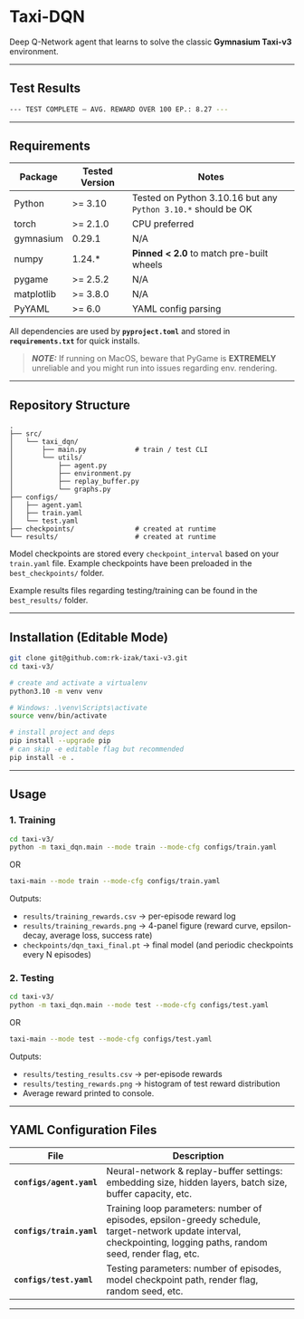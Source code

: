 # Taxi-DQN

Deep Q-Network agent that learns to solve the classic **Gymnasium Taxi-v3** environment.

---

## Test Results

```bash
--- TEST COMPLETE — AVG. REWARD OVER 100 EP.: 8.27 ---
```

---

## Requirements

| Package     | Tested Version | Notes                                            |
|-------------|---------------|--------------------------------------------------|
| Python      | >= 3.10  | Tested on Python 3.10.16 but any `Python 3.10.*` should be OK  |
| torch       | >= 2.1.0       | CPU preferred                                       |
| gymnasium   | 0.29.1        |           N/A                    |
| numpy       | 1.24.*        | **Pinned < 2.0** to match pre-built wheels       |
| pygame      | >= 2.5.2       |             N/A                                    |
| matplotlib  | >= 3.8.0       |              N/A            |
| PyYAML      | >= 6.0         | YAML config parsing                              |

All dependencies are used by **`pyproject.toml`** and stored in **`requirements.txt`** for quick installs.

> **_NOTE:_**  If running on MacOS, beware that PyGame is **EXTREMELY** unreliable and you might run into issues regarding env. rendering.
---

## Repository Structure

```
.
├── src/
│   └── taxi_dqn/
│       ├── main.py            # train / test CLI
│       └── utils/
│           ├── agent.py
│           ├── environment.py
│           ├── replay_buffer.py
│           └── graphs.py
├── configs/
│   ├── agent.yaml
│   ├── train.yaml
│   └── test.yaml
├── checkpoints/               # created at runtime
└── results/                   # created at runtime
```

Model checkpoints are stored every `checkpoint_interval` based on your `train.yaml` file. Example checkpoints have been preloaded in the `best_checkpoints/` folder.

Example results files regarding testing/training can be found in the `best_results/` folder.

---


## Installation (Editable Mode)

```bash
git clone git@github.com:rk-izak/taxi-v3.git
cd taxi-v3/

# create and activate a virtualenv
python3.10 -m venv venv

# Windows: .\venv\Scripts\activate
source venv/bin/activate

# install project and deps
pip install --upgrade pip
# can skip -e editable flag but recommended
pip install -e .

```

---

## Usage

### 1. Training

```bash
cd taxi-v3/
python -m taxi_dqn.main --mode train --mode-cfg configs/train.yaml
```
OR
```bash
taxi-main --mode train --mode-cfg configs/train.yaml
```

Outputs:
* `results/training_rewards.csv` -> per-episode reward log  
* `results/training_rewards.png`  -> 4-panel figure (reward curve, epsilon-decay, average loss, success rate)  
* `checkpoints/dqn_taxi_final.pt` -> final model (and periodic checkpoints every N episodes)

### 2. Testing

```bash
cd taxi-v3/
python -m taxi_dqn.main --mode test --mode-cfg configs/test.yaml
```
OR
```bash
taxi-main --mode test --mode-cfg configs/test.yaml
```

Outputs:

* `results/testing_results.csv` -> per-episode rewards  
* `results/testing_rewards.png` -> histogram of test reward distribution  
*  Average reward printed to console.

---

## YAML Configuration Files

| File | Description |
|------|-------------|
| **`configs/agent.yaml`** | Neural-network & replay-buffer settings: embedding size, hidden layers, batch size, buffer capacity, etc. |
| **`configs/train.yaml`** | Training loop parameters: number of episodes, epsilon-greedy schedule, target-network update interval, checkpointing, logging paths, random seed, render flag, etc. |
| **`configs/test.yaml`** | Testing parameters: number of episodes, model checkpoint path, render flag, random seed, etc. |

---
